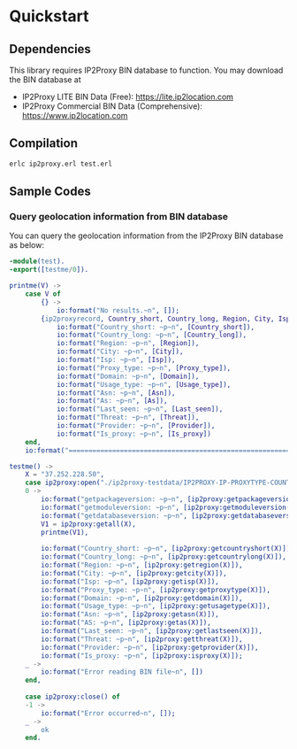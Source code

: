 # Quickstart

## Dependencies

This library requires IP2Proxy BIN database to function. You may download the BIN database at

-   IP2Proxy LITE BIN Data (Free): <https://lite.ip2location.com>
-   IP2Proxy Commercial BIN Data (Comprehensive):
    <https://www.ip2location.com>

## Compilation

```bash
erlc ip2proxy.erl test.erl
```

## Sample Codes

### Query geolocation information from BIN database

You can query the geolocation information from the IP2Proxy BIN database as below:

```erlang
-module(test).
-export([testme/0]).

printme(V) ->
	case V of
		{} ->
			io:format("No results.~n", []);
		{ip2proxyrecord, Country_short, Country_long, Region, City, Isp, Proxy_type, Domain, Usage_type, Asn, As, Last_seen, Threat, Provider, Is_proxy} ->
			io:format("Country_short: ~p~n", [Country_short]),
			io:format("Country_long: ~p~n", [Country_long]),
			io:format("Region: ~p~n", [Region]),
			io:format("City: ~p~n", [City]),
			io:format("Isp: ~p~n", [Isp]),
			io:format("Proxy_type: ~p~n", [Proxy_type]),
			io:format("Domain: ~p~n", [Domain]),
			io:format("Usage_type: ~p~n", [Usage_type]),
			io:format("Asn: ~p~n", [Asn]),
			io:format("As: ~p~n", [As]),
			io:format("Last_seen: ~p~n", [Last_seen]),
			io:format("Threat: ~p~n", [Threat]),
			io:format("Provider: ~p~n", [Provider]),
			io:format("Is_proxy: ~p~n", [Is_proxy])
	end,
	io:format("===================================================================~n", []).

testme() ->
	X = "37.252.228.50",
	case ip2proxy:open("./ip2proxy-testdata/IP2PROXY-IP-PROXYTYPE-COUNTRY-REGION-CITY-ISP-DOMAIN-USAGETYPE-ASN-LASTSEEN-THREAT-RESIDENTIAL-PROVIDER.BIN") of
	0 ->
		io:format("getpackageversion: ~p~n", [ip2proxy:getpackageversion()]),
		io:format("getmoduleversion: ~p~n", [ip2proxy:getmoduleversion()]),
		io:format("getdatabaseversion: ~p~n", [ip2proxy:getdatabaseversion()]),
		V1 = ip2proxy:getall(X),
		printme(V1),
		
		io:format("Country_short: ~p~n", [ip2proxy:getcountryshort(X)]),
		io:format("Country_long: ~p~n", [ip2proxy:getcountrylong(X)]),
		io:format("Region: ~p~n", [ip2proxy:getregion(X)]),
		io:format("City: ~p~n", [ip2proxy:getcity(X)]),
		io:format("Isp: ~p~n", [ip2proxy:getisp(X)]),
		io:format("Proxy_type: ~p~n", [ip2proxy:getproxytype(X)]),
		io:format("Domain: ~p~n", [ip2proxy:getdomain(X)]),
		io:format("Usage_type: ~p~n", [ip2proxy:getusagetype(X)]),
		io:format("Asn: ~p~n", [ip2proxy:getasn(X)]),
		io:format("AS: ~p~n", [ip2proxy:getas(X)]),
		io:format("Last_seen: ~p~n", [ip2proxy:getlastseen(X)]),
		io:format("Threat: ~p~n", [ip2proxy:getthreat(X)]),
		io:format("Provider: ~p~n", [ip2proxy:getprovider(X)]),
		io:format("Is_proxy: ~p~n", [ip2proxy:isproxy(X)]);
	_ ->
		io:format("Error reading BIN file~n", [])
	end,
	
	case ip2proxy:close() of
	-1 ->
		io:format("Error occurred~n", []);
	_ ->
		ok
	end.
```